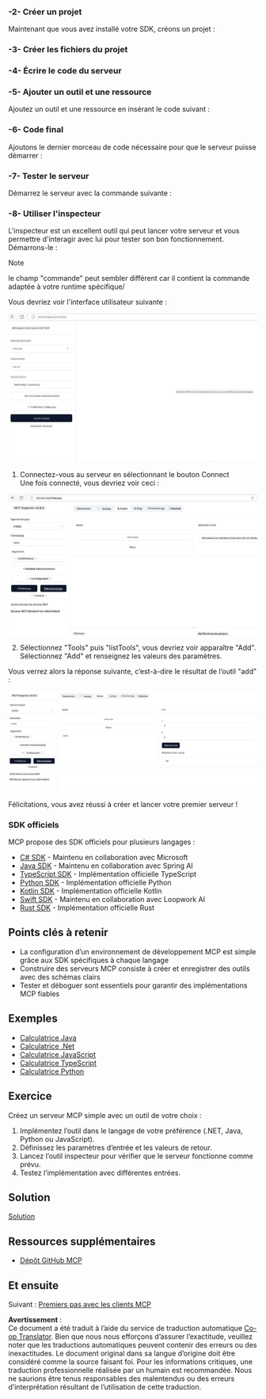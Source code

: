<!--
CO_OP_TRANSLATOR_METADATA:
{
  "original_hash": "5331ffd328a54b90f76706c52b673e27",
  "translation_date": "2025-05-16T15:07:19+00:00",
  "source_file": "03-GettingStarted/01-first-server/README.md",
  "language_code": "fr"
}
-->
### -2- Créer un projet

Maintenant que vous avez installé votre SDK, créons un projet : 

### -3- Créer les fichiers du projet

### -4- Écrire le code du serveur

### -5- Ajouter un outil et une ressource

Ajoutez un outil et une ressource en insérant le code suivant : 

### -6- Code final

Ajoutons le dernier morceau de code nécessaire pour que le serveur puisse démarrer : 

### -7- Tester le serveur

Démarrez le serveur avec la commande suivante : 

### -8- Utiliser l'inspecteur

L'inspecteur est un excellent outil qui peut lancer votre serveur et vous permettre d'interagir avec lui pour tester son bon fonctionnement. Démarrons-le :

> [!NOTE]
> le champ "commande" peut sembler différent car il contient la commande adaptée à votre runtime spécifique/

Vous devriez voir l'interface utilisateur suivante :

![Connect](../../../../translated_images/connect.141db0b2bd05f096fb1dd91273771fd8b2469d6507656c3b0c9df4b3c5473929.fr.png)

1. Connectez-vous au serveur en sélectionnant le bouton Connect  
  Une fois connecté, vous devriez voir ceci :

  ![Connected](../../../../translated_images/connected.73d1e042c24075d386cacdd4ee7cd748c16364c277d814e646ff2f7b5eefde85.fr.png)

2. Sélectionnez "Tools" puis "listTools", vous devriez voir apparaître "Add". Sélectionnez "Add" et renseignez les valeurs des paramètres.

  Vous verrez alors la réponse suivante, c’est-à-dire le résultat de l’outil "add" :

  ![Result of running add](../../../../translated_images/ran-tool.a5a6ee878c1369ec1e379b81053395252a441799dbf23416c36ddf288faf8249.fr.png)

Félicitations, vous avez réussi à créer et lancer votre premier serveur !

### SDK officiels

MCP propose des SDK officiels pour plusieurs langages :  
- [C# SDK](https://github.com/modelcontextprotocol/csharp-sdk) - Maintenu en collaboration avec Microsoft  
- [Java SDK](https://github.com/modelcontextprotocol/java-sdk) - Maintenu en collaboration avec Spring AI  
- [TypeScript SDK](https://github.com/modelcontextprotocol/typescript-sdk) - Implémentation officielle TypeScript  
- [Python SDK](https://github.com/modelcontextprotocol/python-sdk) - Implémentation officielle Python  
- [Kotlin SDK](https://github.com/modelcontextprotocol/kotlin-sdk) - Implémentation officielle Kotlin  
- [Swift SDK](https://github.com/modelcontextprotocol/swift-sdk) - Maintenu en collaboration avec Loopwork AI  
- [Rust SDK](https://github.com/modelcontextprotocol/rust-sdk) - Implémentation officielle Rust  

## Points clés à retenir

- La configuration d’un environnement de développement MCP est simple grâce aux SDK spécifiques à chaque langage  
- Construire des serveurs MCP consiste à créer et enregistrer des outils avec des schémas clairs  
- Tester et déboguer sont essentiels pour garantir des implémentations MCP fiables  

## Exemples

- [Calculatrice Java](../samples/java/calculator/README.md)  
- [Calculatrice .Net](../../../../03-GettingStarted/samples/csharp)  
- [Calculatrice JavaScript](../samples/javascript/README.md)  
- [Calculatrice TypeScript](../samples/typescript/README.md)  
- [Calculatrice Python](../../../../03-GettingStarted/samples/python)  

## Exercice

Créez un serveur MCP simple avec un outil de votre choix :  
1. Implémentez l’outil dans le langage de votre préférence (.NET, Java, Python ou JavaScript).  
2. Définissez les paramètres d’entrée et les valeurs de retour.  
3. Lancez l’outil inspecteur pour vérifier que le serveur fonctionne comme prévu.  
4. Testez l’implémentation avec différentes entrées.  

## Solution

[Solution](./solution/README.md)  

## Ressources supplémentaires

- [Dépôt GitHub MCP](https://github.com/microsoft/mcp-for-beginners)  

## Et ensuite

Suivant : [Premiers pas avec les clients MCP](/03-GettingStarted/02-client/README.md)

**Avertissement** :  
Ce document a été traduit à l’aide du service de traduction automatique [Co-op Translator](https://github.com/Azure/co-op-translator). Bien que nous nous efforçons d’assurer l’exactitude, veuillez noter que les traductions automatiques peuvent contenir des erreurs ou des inexactitudes. Le document original dans sa langue d’origine doit être considéré comme la source faisant foi. Pour les informations critiques, une traduction professionnelle réalisée par un humain est recommandée. Nous ne saurions être tenus responsables des malentendus ou des erreurs d’interprétation résultant de l’utilisation de cette traduction.